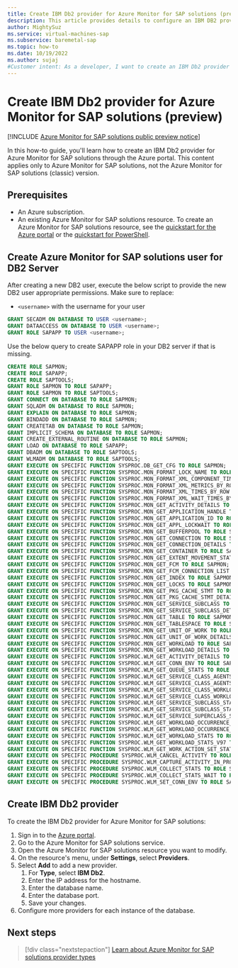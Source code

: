 ```yaml
---
title: Create IBM Db2 provider for Azure Monitor for SAP solutions (preview)
description: This article provides details to configure an IBM DB2 provider for Azure Monitor for SAP solutions.
author: MightySuz
ms.service: virtual-machines-sap
ms.subservice: baremetal-sap
ms.topic: how-to
ms.date: 10/19/2022
ms.author: sujaj
#Customer intent: As a developer, I want to create an IBM Db2 provider so that I can monitor the resource through Azure Monitor for SAP solutions.
---
```


# Create IBM Db2 provider for Azure Monitor for SAP solutions (preview)

[!INCLUDE [Azure Monitor for SAP solutions public preview notice](./includes/preview-azure-monitor.md)]

In this how-to guide, you'll learn how to create an IBM Db2 provider for Azure Monitor for SAP solutions through the Azure portal. This content applies only to Azure Monitor for SAP solutions, not the Azure Monitor for SAP solutions (classic) version.

## Prerequisites

- An Azure subscription. 
- An existing Azure Monitor for SAP solutions resource. To create an Azure Monitor for SAP solutions resource, see the [quickstart for the Azure portal](azure-monitor-sap-quickstart.md) or the [quickstart for PowerShell](azure-monitor-sap-quickstart-powershell.md).

## Create Azure Monitor for SAP solutions user for DB2 Server

After creating a new DB2 user, execute the below script to provide the new DB2 user appropriate permissions. Make sure to replace:
- `<username>` with the username for your user

```sql
GRANT SECADM ON DATABASE TO USER <username>;
GRANT DATAACCESS ON DATABASE TO USER <username>;
GRANT ROLE SAPAPP TO USER <username>;
```

Use the below query to create SAPAPP role in your DB2 server if that is missing.

```sql
CREATE ROLE SAPMON;
CREATE ROLE SAPAPP;
CREATE ROLE SAPTOOLS;
GRANT ROLE SAPMON TO ROLE SAPAPP;
GRANT ROLE SAPMON TO ROLE SAPTOOLS;
GRANT CONNECT ON DATABASE TO ROLE SAPMON;
GRANT SQLADM ON DATABASE TO ROLE SAPMON;
GRANT EXPLAIN ON DATABASE TO ROLE SAPMON;
GRANT BINDADD ON DATABASE TO ROLE SAPMON;
GRANT CREATETAB ON DATABASE TO ROLE SAPMON;
GRANT IMPLICIT_SCHEMA ON DATABASE TO ROLE SAPMON;
GRANT CREATE_EXTERNAL_ROUTINE ON DATABASE TO ROLE SAPMON;
GRANT LOAD ON DATABASE TO ROLE SAPAPP;
GRANT DBADM ON DATABASE TO ROLE SAPTOOLS;
GRANT WLMADM ON DATABASE TO ROLE SAPTOOLS;
GRANT EXECUTE ON SPECIFIC FUNCTION SYSPROC.DB_GET_CFG TO ROLE SAPMON;
GRANT EXECUTE ON SPECIFIC FUNCTION SYSPROC.MON_FORMAT_LOCK_NAME TO ROLE SAPMON;
GRANT EXECUTE ON SPECIFIC FUNCTION SYSPROC.MON_FORMAT_XML_COMPONENT_TIMES_BY_ROW TO ROLE SAPMON;
GRANT EXECUTE ON SPECIFIC FUNCTION SYSPROC.MON_FORMAT_XML_METRICS_BY_ROW TO ROLE SAPMON;
GRANT EXECUTE ON SPECIFIC FUNCTION SYSPROC.MON_FORMAT_XML_TIMES_BY_ROW TO ROLE SAPMON;
GRANT EXECUTE ON SPECIFIC FUNCTION SYSPROC.MON_FORMAT_XML_WAIT_TIMES_BY_ROW TO ROLE SAPMON;
GRANT EXECUTE ON SPECIFIC FUNCTION SYSPROC.MON_GET_ACTIVITY_DETAILS TO ROLE SAPMON;
GRANT EXECUTE ON SPECIFIC FUNCTION SYSPROC.MON_GET_APPLICATION_HANDLE TO ROLE SAPMON;
GRANT EXECUTE ON SPECIFIC FUNCTION SYSPROC.MON_GET_APPLICATION_ID TO ROLE SAPMON;
GRANT EXECUTE ON SPECIFIC FUNCTION SYSPROC.MON_GET_APPL_LOCKWAIT TO ROLE SAPMON;
GRANT EXECUTE ON SPECIFIC FUNCTION SYSPROC.MON_GET_BUFFERPOOL TO ROLE SAPMON;
GRANT EXECUTE ON SPECIFIC FUNCTION SYSPROC.MON_GET_CONNECTION TO ROLE SAPMON;
GRANT EXECUTE ON SPECIFIC FUNCTION SYSPROC.MON_GET_CONNECTION_DETAILS TO ROLE SAPMON;
GRANT EXECUTE ON SPECIFIC FUNCTION SYSPROC.MON_GET_CONTAINER TO ROLE SAPMON;
GRANT EXECUTE ON SPECIFIC FUNCTION SYSPROC.MON_GET_EXTENT_MOVEMENT_STATUS TO ROLE SAPMON;
GRANT EXECUTE ON SPECIFIC FUNCTION SYSPROC.MON_GET_FCM TO ROLE SAPMON;
GRANT EXECUTE ON SPECIFIC FUNCTION SYSPROC.MON_GET_FCM_CONNECTION_LIST TO ROLE SAPMON;
GRANT EXECUTE ON SPECIFIC FUNCTION SYSPROC.MON_GET_INDEX TO ROLE SAPMON;
GRANT EXECUTE ON SPECIFIC FUNCTION SYSPROC.MON_GET_LOCKS TO ROLE SAPMON;
GRANT EXECUTE ON SPECIFIC FUNCTION SYSPROC.MON_GET_PKG_CACHE_STMT TO ROLE SAPMON;
GRANT EXECUTE ON SPECIFIC FUNCTION SYSPROC.MON_GET_PKG_CACHE_STMT_DETAILS TO ROLE SAPMON;
GRANT EXECUTE ON SPECIFIC FUNCTION SYSPROC.MON_GET_SERVICE_SUBCLASS TO ROLE SAPMON;
GRANT EXECUTE ON SPECIFIC FUNCTION SYSPROC.MON_GET_SERVICE_SUBCLASS_DETAILS TO ROLE SAPMON;
GRANT EXECUTE ON SPECIFIC FUNCTION SYSPROC.MON_GET_TABLE TO ROLE SAPMON;
GRANT EXECUTE ON SPECIFIC FUNCTION SYSPROC.MON_GET_TABLESPACE TO ROLE SAPMON;
GRANT EXECUTE ON SPECIFIC FUNCTION SYSPROC.MON_GET_UNIT_OF_WORK TO ROLE SAPMON;
GRANT EXECUTE ON SPECIFIC FUNCTION SYSPROC.MON_GET_UNIT_OF_WORK_DETAILS TO ROLE SAPMON;
GRANT EXECUTE ON SPECIFIC FUNCTION SYSPROC.MON_GET_WORKLOAD TO ROLE SAPMON;
GRANT EXECUTE ON SPECIFIC FUNCTION SYSPROC.MON_GET_WORKLOAD_DETAILS TO ROLE SAPMON;
GRANT EXECUTE ON SPECIFIC FUNCTION SYSPROC.WLM_GET_ACTIVITY_DETAILS TO ROLE SAPMON;
GRANT EXECUTE ON SPECIFIC FUNCTION SYSPROC.WLM_GET_CONN_ENV TO ROLE SAPMON;
GRANT EXECUTE ON SPECIFIC FUNCTION SYSPROC.WLM_GET_QUEUE_STATS TO ROLE SAPMON;
GRANT EXECUTE ON SPECIFIC FUNCTION SYSPROC.WLM_GET_SERVICE_CLASS_AGENTS TO ROLE SAPMON;
GRANT EXECUTE ON SPECIFIC FUNCTION SYSPROC.WLM_GET_SERVICE_CLASS_AGENTS_V97 TO ROLE SAPMON;
GRANT EXECUTE ON SPECIFIC FUNCTION SYSPROC.WLM_GET_SERVICE_CLASS_WORKLOAD_OCCURRENCES TO ROLE SAPMON;
GRANT EXECUTE ON SPECIFIC FUNCTION SYSPROC.WLM_GET_SERVICE_CLASS_WORKLOAD_OCCURRENCES_V97 TO ROLE SAPMON;
GRANT EXECUTE ON SPECIFIC FUNCTION SYSPROC.WLM_GET_SERVICE_SUBCLASS_STATS TO ROLE SAPMON;
GRANT EXECUTE ON SPECIFIC FUNCTION SYSPROC.WLM_GET_SERVICE_SUBCLASS_STATS_V97 TO ROLE SAPMON;
GRANT EXECUTE ON SPECIFIC FUNCTION SYSPROC.WLM_GET_SERVICE_SUPERCLASS_STATS TO ROLE SAPMON;
GRANT EXECUTE ON SPECIFIC FUNCTION SYSPROC.WLM_GET_WORKLOAD_OCCURRENCE_ACTIVITIES TO ROLE SAPMON;
GRANT EXECUTE ON SPECIFIC FUNCTION SYSPROC.WLM_GET_WORKLOAD_OCCURRENCE_ACTIVITIES_V97 TO ROLE SAPMON;
GRANT EXECUTE ON SPECIFIC FUNCTION SYSPROC.WLM_GET_WORKLOAD_STATS TO ROLE SAPMON;
GRANT EXECUTE ON SPECIFIC FUNCTION SYSPROC.WLM_GET_WORKLOAD_STATS_V97 TO ROLE SAPMON;
GRANT EXECUTE ON SPECIFIC FUNCTION SYSPROC.WLM_GET_WORK_ACTION_SET_STATS TO ROLE SAPMON;
GRANT EXECUTE ON SPECIFIC PROCEDURE SYSPROC.WLM_CANCEL_ACTIVITY TO ROLE SAPMON;
GRANT EXECUTE ON SPECIFIC PROCEDURE SYSPROC.WLM_CAPTURE_ACTIVITY_IN_PROGRESS TO ROLE SAPMON;
GRANT EXECUTE ON SPECIFIC PROCEDURE SYSPROC.WLM_COLLECT_STATS TO ROLE SAPMON;
GRANT EXECUTE ON SPECIFIC PROCEDURE SYSPROC.WLM_COLLECT_STATS_WAIT TO ROLE SAPMON;
GRANT EXECUTE ON SPECIFIC PROCEDURE SYSPROC.WLM_SET_CONN_ENV TO ROLE SAPMON;

```

## Create IBM Db2 provider

To create the IBM Db2 provider for Azure Monitor for SAP solutions:

1. Sign in to the [Azure portal](https://portal.azure.com).
1. Go to the Azure Monitor for SAP solutions service. 
1. Open the Azure Monitor for SAP solutions resource you want to modify.
1. On the resource's menu, under **Settings**, select **Providers**.
1. Select **Add** to add a new provider.
    1. For **Type**, select **IBM Db2**.
    1. Enter the IP address for the hostname.
    1. Enter the database name.
    1. Enter the database port.
    1. Save your changes.
1. Configure more providers for each instance of the database.
    
## Next steps

> [!div class="nextstepaction"]
> [Learn about Azure Monitor for SAP solutions provider types](azure-monitor-providers.md)
